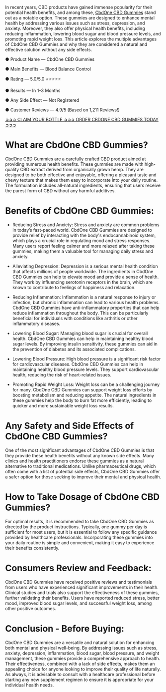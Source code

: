 In recent years, CBD products have gained immense popularity for their potential health benefits, and among these, [CbdOne CBD Gummies](https://www.facebook.com/storecbdonecbdgummies) stand out as a notable option. These gummies are designed to enhance mental health by addressing various issues such as stress, depression, and anxiety. Moreover, they also offer physical health benefits, including reducing inflammation, lowering blood sugar and blood pressure levels, and promoting rapid weight loss. This article explores the multiple advantages of CbdOne CBD Gummies and why they are considered a natural and effective solution without any side effects.

● Product Name — CbdOne CBD Gummies

● Main Benefits — Blood Balance Control

● Rating — 5.0/5.0 ⭐⭐⭐⭐⭐

● Results — In 1–3 Months

● Any Side Effect — Not Registered

● Customer Reviews — 4.9/5 (Based on 1,211 Reviews!)‍

‍[➲➲➲ CLAIM YOUR BOTTLE ➲➲➲ ORDER CBDONE CBD GUMMIES TODAY ➲➲➲](https://farmscbdoil.com/cbdone-cbd-gummies/)

# What are CbdOne CBD Gummies?

CbdOne CBD Gummies are a carefully crafted CBD product aimed at providing numerous health benefits. These gummies are made with high-quality CBD extract derived from organically grown hemp. They are designed to be both effective and enjoyable, offering a pleasant taste and chewy texture that makes them easy to incorporate into your daily routine. The formulation includes all-natural ingredients, ensuring that users receive the purest form of CBD without any harmful additives.

# Benefits of CbdOne CBD Gummies:

- Reducing Stress and Anxiety: Stress and anxiety are common problems in today’s fast-paced world. CbdOne CBD Gummies are designed to provide relief by interacting with the body's endocannabinoid system, which plays a crucial role in regulating mood and stress responses. Many users report feeling calmer and more relaxed after taking these gummies, making them a valuable tool for managing daily stress and anxiety.

- Alleviating Depression: Depression is a serious mental health condition that affects millions of people worldwide. The ingredients in CbdOne CBD Gummies can help to elevate mood and provide a sense of health. They work by influencing serotonin receptors in the brain, which are known to contribute to feelings of happiness and relaxation.

- Reducing Inflammation: Inflammation is a natural response to injury or infection, but chronic inflammation can lead to various health problems. CbdOne CBD Gummies have anti-inflammatory properties that can help reduce inflammation throughout the body. This can be particularly beneficial for individuals with conditions like arthritis or other inflammatory diseases.

- Lowering Blood Sugar: Managing blood sugar is crucial for overall health. CbdOne CBD Gummies can help in maintaining healthy blood sugar levels. By improving insulin sensitivity, these gummies can aid in the prevention of diabetes and its associated complications.

- Lowering Blood Pressure: High blood pressure is a significant risk factor for cardiovascular diseases. CbdOne CBD Gummies can help in maintaining healthy blood pressure levels. They support cardiovascular health, reducing the risk of heart-related issues.

- Promoting Rapid Weight Loss: Weight loss can be a challenging journey for many. CbdOne CBD Gummies can support weight loss efforts by boosting metabolism and reducing appetite. The natural ingredients in these gummies help the body to burn fat more efficiently, leading to quicker and more sustainable weight loss results.

# Any Safety and Side Effects of CbdOne CBD Gummies?

One of the most significant advantages of CbdOne CBD Gummies is that they provide these health benefits without any known side effects. Many clinics and health practitioners endorse these gummies as a natural alternative to traditional medications. Unlike pharmaceutical drugs, which often come with a list of potential side effects, CbdOne CBD Gummies offer a safer option for those seeking to improve their mental and physical health.

# How to Take Dosage of CbdOne CBD Gummies?

For optimal results, it is recommended to take CbdOne CBD Gummies as directed by the product instructions. Typically, one gummy per day is sufficient for most users, but it is essential to follow any specific guidance provided by healthcare professionals. Incorporating these gummies into your daily routine is simple and convenient, making it easy to experience their benefits consistently.

# Consumers Review and Feedback:

CbdOne CBD Gummies have received positive reviews and testimonials from users who have experienced significant improvements in their health. Clinical studies and trials also support the effectiveness of these gummies, further validating their benefits. Users have reported reduced stress, better mood, improved blood sugar levels, and successful weight loss, among other positive outcomes.

# Conclusion - Before Buying:

CbdOne CBD Gummies are a versatile and natural solution for enhancing both mental and physical well-being. By addressing issues such as stress, anxiety, depression, inflammation, blood sugar, blood pressure, and weight management, these gummies provide a comprehensive approach to health. Their effectiveness, combined with a lack of side effects, makes them an appealing choice for anyone looking to improve their quality of life naturally. As always, it is advisable to consult with a healthcare professional before starting any new supplement regimen to ensure it is appropriate for your individual health needs.
